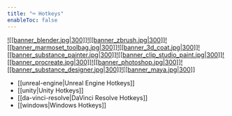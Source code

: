 ```yaml
---
title: "⌨️ Hotkeys"
enableToc: false
---
```


[![[banner_blender.jpg|300]]](blender.md)[![[banner_zbrush.jpg|300]]](zbrush.md)[![[banner_marmoset_toolbag.jpg|300]]](marmoset-toolbag.md)[![[banner_3d_coat.jpg|300]]](3d-coat.md)[![[banner_substance_painter.jpg|300]]](substance-painter.md)[![[banner_clip_studio_paint.jpg|300]]](clip-studio-paint.md)[![[banner_procreate.jpg|300]]](procreate.md)[![[banner_photoshop.jpg|300]]](photoshop.md)[![[banner_substance_designer.jpg|300]]](substance-designer.md)[![[banner_maya.jpg|300]]](maya.md)

- [[unreal-engine|Unreal Engine Hotkeys]]
- [[unity|Unity Hotkeys]]
- [[da-vinci-resolve|DaVinci Resolve Hotkeys]]
- [[windows|Windows Hotkeys]]
